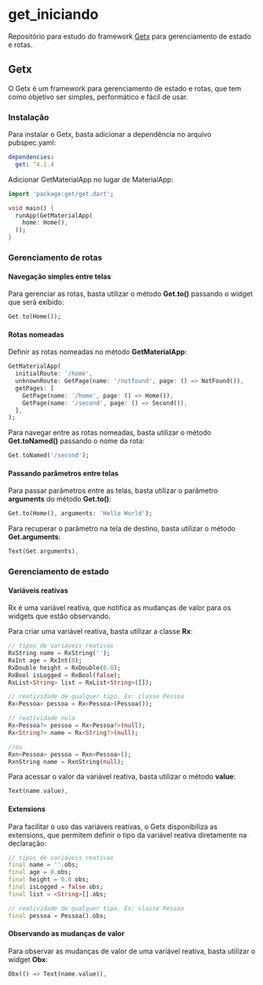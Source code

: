 # get_iniciando

Repositório para estudo do framework [Getx](https://pub.dev/packages/get) para gerenciamento de estado e rotas.

## Getx

O Getx é um framework para gerenciamento de estado e rotas, que tem como objetivo ser simples, performático e fácil de usar.

### Instalação

Para instalar o Getx, basta adicionar a dependência no arquivo pubspec.yaml:

```yaml
dependencies:
  get: ^4.1.4
```

Adicionar GetMaterialApp no lugar de MaterialApp:

```dart
import 'package:get/get.dart';

void main() {
  runApp(GetMaterialApp(
    home: Home(),
  ));
}
```

### Gerenciamento de rotas

#### Navegação simples entre telas

Para gerenciar as rotas, basta utilizar o método <b>Get.to()</b> passando o widget que será exibido:

```dart
Get.to(Home());
```

#### Rotas nomeadas

Definir as rotas nomeadas no método <b>GetMaterialApp</b>:

```dart
GetMaterialApp(
  initialRoute: '/home',
  unknownRoute: GetPage(name: '/notfound', page: () => NotFound()),
  getPages: [
    GetPage(name: '/home', page: () => Home()),
    GetPage(name: '/second', page: () => Second()),
  ],
);
```

Para navegar entre as rotas nomeadas, basta utilizar o método <b>Get.toNamed()</b> passando o nome da rota:

```dart
Get.toNamed('/second');
```

#### Passando parâmetros entre telas

Para passar parâmetros entre as telas, basta utilizar o parâmetro <b>arguments</b> do método <b>Get.to()</b>:

```dart
Get.to(Home(), arguments: 'Hello World');
```

Para recuperar o parâmetro na tela de destino, basta utilizar o método <b>Get.arguments</b>:

```dart
Text(Get.arguments),
```
### Gerenciamento de estado

#### Variáveis reativas

Rx é uma variável reativa, que notifica as mudanças de valor para os widgets que estão observando.

Para criar uma variável reativa, basta utilizar a classe <b>Rx</b>:

```dart
// tipos de variáveis reativas
RxString name = RxString('');
RxInt age = RxInt(0);
RxDouble height = RxDouble(0.0);
RxBool isLogged = RxBool(false);
RxList<String> list = RxList<String>([]);

// reatividade de qualquer tipo. Ex: classe Pessoa
Rx<Pessoa> pessoa = Rx<Pessoa>(Pessoa());

// reatividade nula
Rx<Pessoa?> pessoa = Rx<Pessoa?>(null);
Rx<String?> name = Rx<String?>(null);

//ou
Rxn<Pessoa> pessoa = Rxn<Pessoa>();
RxnString name = RxnString(null);

```

Para acessar o valor da variável reativa, basta utilizar o método <b>value</b>:

```dart
Text(name.value),
```
#### Extensions

Para facilitar o uso das variáveis reativas, o Getx disponibiliza as extensions, que permitem definir o tipo da variável reativa diretamente na declaração:

```dart
// tipos de variáveis reativas
final name = ''.obs;
final age = 0.obs;
final height = 0.0.obs;
final isLogged = false.obs;
final list = <String>[].obs;

// reatividade de qualquer tipo. Ex: classe Pessoa
final pessoa = Pessoa().obs;
```

#### Observando as mudanças de valor

Para observar as mudanças de valor de uma variável reativa, basta utilizar o widget <b>Obx</b>:

```dart
Obx(() => Text(name.value)),
```









